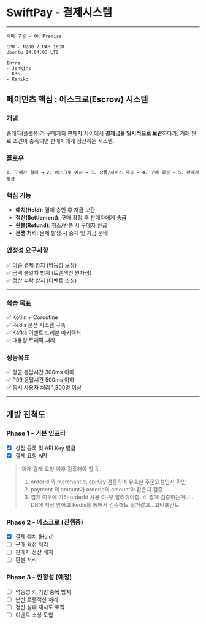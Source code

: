 # SwiftPay - 결제시스템

---

```text
서버 구성 - On Premise

CPU - N200 / RAM 16GB
Ubuntu 24.04.03 LTS

Infra
- Jenkins
- K3S
- Kaniko
```


## 페이먼츠 핵심 : 에스크로(Escrow) 시스템
### 개념
중개자(플랫폼)가 구매자와 판매자 사이에서 **결제금을 일시적으로 보관**하다가,
거래 완료 조건이 충족되면 판매자에게 정산하는 시스템.
### 플로우
```
1. 구매자 결제 → 2. 에스크로 예치 → 3. 상품/서비스 제공 → 4. 구매 확정 → 5. 판매자 정산
```

### 핵심 기능
- **예치(Hold)**: 결제 승인 후 자금 보관
- **정산(Settlement)**: 구매 확정 후 판매자에게 송금
- **환불(Refund)**: 취소/반품 시 구매자 환급
- **분쟁 처리**: 문제 발생 시 중재 및 자금 분배

### 안정성 요구사항
✅ 이중 결제 방지 (멱등성 보장)  
✅ 금액 불일치 방지 (트랜잭션 원자성)  
✅ 정산 누락 방지 (이벤트 소싱)

---

### 학습 목표
✅ Kotlin + Coroutine  
✅ Redis 분산 시스템 구축  
✅ Kafka 이벤트 드리븐 아키텍처  
✅ 대용량 트래픽 처리

### 성능목표
✅ 평균 응답시간 300ms 이하  
✅ P99 응답시간 500ms 이하  
✅ 동시 사용자 처리 1,300명 이상

---

## 개발 진척도

### Phase 1 - 기본 인프라
- [x] 상점 등록 및 API Key 발급
- [x] 결제 요청 API
> 이제 결제 요청 이후 검증해야 할 것.
> 1. orderId 와 merchantId, apiKey 검증하여 유효한 주문요청인지 확인
> 2. payment 의 amount가 orderId의 amount와 같은지 검증
> 3. 결제 여부에 따라 orderId 사용 여-부 알려줘야함.
>    4. 짧게 검증하는거니.. DB에 저장 안하고 Redis를 통해서 검증해도 될거같고.. 고민포인트


### Phase 2 - 에스크로 (진행중)
- [x] 결제 예치 (Hold)
- [ ] 구매 확정 처리
- [ ] 판매자 정산 배치
- [ ] 환불 처리

### Phase 3 - 안정성 (예정)
- [ ] 멱등성 키 기반 중복 방지
- [ ] 분산 트랜잭션 처리
- [ ] 정산 실패 재시도 로직
- [ ] 이벤트 소싱 도입
